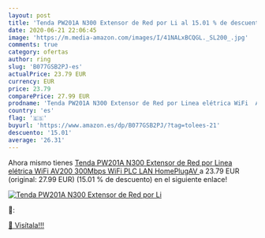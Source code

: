 ```yaml
---
layout: post
title: 'Tenda PW201A N300 Extensor de Red por Li al 15.01 % de descuento'
date: 2020-06-21 22:06:45
image: 'https://m.media-amazon.com/images/I/41NALxBCQGL._SL200_.jpg'
comments: true
category: ofertas
author: ring
slug: 'B077GSB2PJ-es'
actualPrice: 23.79 EUR
currency: EUR
price: 23.79
comparePrice: 27.99 EUR
prodname: 'Tenda PW201A N300 Extensor de Red por Linea elétrica WiFi  AV200  300Mbps WiFi  PLC LAN HomePlugAV '
country: 'es'
flag: '🇪🇸'
buyurl: 'https://www.amazon.es/dp/B077GSB2PJ/?tag=tolees-21'
descuento: '15.01'
average: '26.31'
---
```


Ahora mismo tienes [Tenda PW201A N300 Extensor de Red por Linea elétrica WiFi  AV200  300Mbps WiFi  PLC LAN HomePlugAV ](https://www.amazon.es/dp/B077GSB2PJ/?tag=tolees-21) a 23.79 EUR (original: 27.99 EUR) (15.01 %  de descuento) en el siguiente enlace!

[![Tenda PW201A N300 Extensor de Red por Li](https://m.media-amazon.com/images/I/41NALxBCQGL._SL200_.jpg)](https://www.amazon.es/dp/B077GSB2PJ/?tag=tolees-21)

🔎:


[🛒 Visítala!!!](https://www.amazon.es/dp/B077GSB2PJ/?tag=tolees-21)
